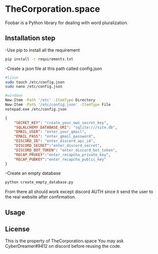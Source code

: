 # TheCorporation.space

Foobar is a Python library for dealing with word pluralization.

## Installation step

-Use pip to install all the requirement

```bash
pip install -r requirements.txt
```

-Create a json file at this path called config.json


```bash
#linux
sudo touch /etc/config.json
sudo nano /etc/config.json

#windows
New-Item -Path '/etc' -ItemType Directory
New-Item -Path '/etc/config.json' -ItemType File
notepad.exe /etc/config.json

```
```json
{
    "SECRET_KEY": "create_your_own_secret_key",
    "SQLALCHEMY_DATABASE_URI": "sqlite:///site.db",
    "EMAIL_USER": "enter_your_gmail",
    "EMAIL_PASS": "enter_gmail_password",
    "DISCORD_ID": "enter_discord_api_id",
    "DISCORD_SECRET":"enter_discord_secret",
    "DISCORD_BOT_TOKEN": "enter_discord_bot_token",
    "RECAP_PRVKEY":"enter_recapcha_private_key",
    "RECAP_PUBKEY":"enter_recapcha_public_key"
}
```
-Create an empty database
```bash
python create_empty_database.py
```

From there all should work except discord AUTH since it send the user to the real website after confirmation.


## Usage


## License
This is the property of TheCorporation.space
You may ask CyberDreamer#9412 on discord before reusing the code.